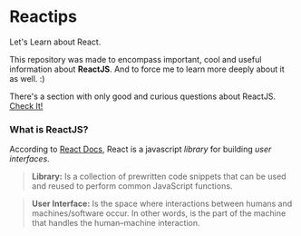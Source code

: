 # Reactips

Let's Learn about React.

This repository was made to encompass important, cool and useful information about **ReactJS**. And to force me to learn more deeply about it as well. :)

There's a section with only good and curious questions about ReactJS. [Check It!](./questions.md)
### What is ReactJS?

According to [React Docs](https://reactjs.org/docs/getting-started.html), React is a javascript *library* for building *user interfaces*. 

> **Library:** Is a collection of prewritten code snippets that can be used and reused to perform common JavaScript functions.

> **User Interface:** Is the space where interactions between humans and machines/software occur. In other words, is the part of the machine that handles the human–machine interaction.
